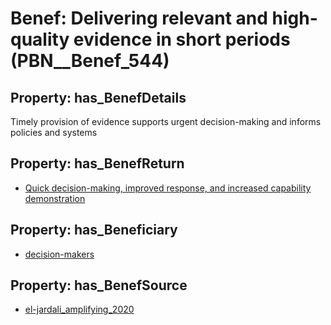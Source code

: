# Benef: __Delivering relevant and high-quality evidence in short periods__ (PBN__Benef_544)

## Property: has_BenefDetails

Timely provision of evidence supports urgent decision-making and informs policies and systems

## Property: has_BenefReturn

* [Quick decision-making, improved response, and increased capability demonstration](../BenefReturn/PBN__BenefReturn_596)

## Property: has_Beneficiary

* [decision-makers](../Stakeholder/PBN__Stakeholder_227)

## Property: has_BenefSource

* [el-jardali_amplifying_2020](../Article/PBN__Article_111)

